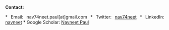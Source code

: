 <p style="text-align:left" >
<b>Contact:</b>
</p>
<p style="text-align:justify" >
	* Email: nav74neet.paul[at]gmail.com
	* Twitter: <a href="https://twitter.com/nav74neet">nav74neet</a>
	* LinkedIn: <a href="https://www.linkedin.com/in/navneet-paul-94a806101/">navneet</a>
	* Google Scholar: <a href="https://scholar.google.co.in/citations?hl=en&user=Wbz-jYwAAAAJ">Navneet Paul</a>
</p> 
